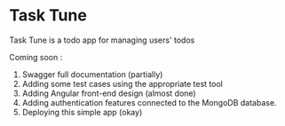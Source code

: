 # Task Tune 

Task Tune is a todo app for managing users' todos

Coming soon : 
1. Swagger full documentation (partially)
2. Adding some test cases using the appropriate test tool
3. Adding Angular front-end design (almost done)
4. Adding authentication features connected to the MongoDB database.
5. Deploying this simple app (okay)
